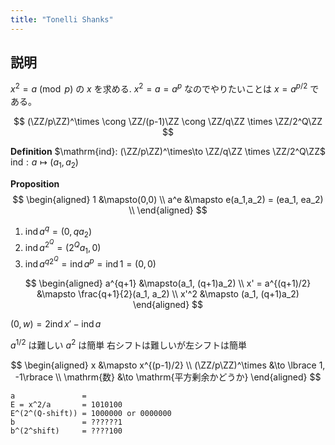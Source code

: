 ```yaml
---
title: "Tonelli Shanks"
---
```

$$
\newcommand{\ZZ}{\mathbb{Z}}
\newcommand{\ind}{\mathop{\mathrm{ind}}}
$$

## 説明
$x^2 = a \pmod p$ の $x$ を求める.
$x^2 = a = a^p$ なのでやりたいことは $x = a^{p/2}$ である。

$$
(\ZZ/p\ZZ)^\times \cong \ZZ/(p-1)\ZZ \cong \ZZ/q\ZZ \times \ZZ/2^Q\ZZ
$$

**Definition**
$\mathrm{ind}: (\ZZ/p\ZZ)^\times\to \ZZ/q\ZZ \times \ZZ/2^Q\ZZ$
$\mathrm{ind}: a \mapsto (a_1, a_2)$

**Proposition**
$$
\begin{aligned}
1 &\mapsto(0,0) \\
a^e &\mapsto e(a_1,a_2) = (ea_1, ea_2) \\
\end{aligned}
$$

1. $\mathop{\mathrm{ind}}a^{q} = (0, qa_2)$
2. $\mathop{\mathrm{ind}}a^{2^Q} = (2^Qa_1, 0)$
3. $\mathop{\mathrm{ind}}a^{q2^Q} = \mathop{\mathrm{ind}}a^{p} = \mathop{\mathrm{ind}}1 = (0, 0)$

$$
\begin{aligned}
a^{q+1} &\mapsto(a_1, (q+1)a_2) \\
x' = a^{(q+1)/2} &\mapsto \frac{q+1}{2}(a_1, a_2) \\
x'^2 &\mapsto (a_1, (q+1)a_2)
\end{aligned}
$$

$(0, w) = 2\mathop{\mathrm{ind}}x' - \mathop{\mathrm{ind}}a$

$a^{1/2}$ は難しい $a^2$ は簡単
右シフトは難しいが左シフトは簡単

$$
\begin{aligned}
x &\mapsto x^{(p-1)/2} \\
(\ZZ/p\ZZ)^\times &\to \lbrace 1, -1\rbrace \\
\mathrm{数} &\to \mathrm{平方剰余かどうか}
\end{aligned}
$$

```
a               = 
E = x^2/a       = 1010100
E^(2^(Q-shift)) = 1000000 or 0000000
b               = ??????1
b^(2^shift)     = ????100
```
